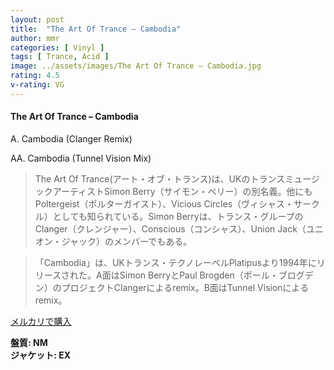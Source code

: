 ```yaml
---
layout: post
title:  "The Art Of Trance – Cambodia"
author: mmr
categories: [ Vinyl ]
tags: [ Trance, Acid ]
image: ../assets/images/The Art Of Trance – Cambodia.jpg
rating: 4.5
v-rating: VG
---
```


#### The Art Of Trance – Cambodia

A. Cambodia (Clanger Remix)

AA. Cambodia (Tunnel Vision Mix)

> The Art Of Trance(アート・オブ・トランス)は、UKのトランスミュージックアーティストSimon Berry（サイモン・ベリー）の別名義。他にもPoltergeist（ポルターガイスト）、Vicious Circles（ヴィシャス・サークル）としても知られている。Simon Berryは、トランス・グループのClanger（クレンジャー）、Conscious（コンシャス）、Union Jack（ユニオン・ジャック）のメンバーでもある。

> 「Cambodia」は、UKトランス・テクノレーベルPlatipusより1994年にリリースされた。A面はSimon BerryとPaul Brogden（ポール・ブログデン）のプロジェクトClangerによるremix。B面はTunnel Visionによるremix。

[メルカリで購入](https://jp.mercari.com/item/m14503926269)

<div class="mt-4 mb-4 d-flex align-items-center">
<strong class="mr-1">盤質: NM<strong>
</div>
<div class="mt-4 mb-4 d-flex align-items-center">
<strong class="mr-1">ジャケット: EX</strong>
</div>
